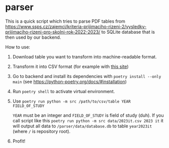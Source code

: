 # parser

This is a quick script which tries to parse PDF tables from https://www.ssps.cz/zajemci/kriteria-prijimaciho-rizeni-2/vysledky-prijimaciho-rizeni-pro-skolni-rok-2022-2023/
to SQLite database that is then used by our backend.

How to use:

1. Download table you want to transform into machine-readable format.
2. Transform it into CSV format (for example with [this site](https://convertio.co/pdf-csv/))
3. Go to backend and install its dependencies with `poetry install --only main` (see https://python-poetry.org/docs/#installation)
4. Run `poetry shell` to activate virtual environment.
5. Use `poetry run python -m src /path/to/csv/table YEAR FIELD_OF_STUDY`

    `YEAR` must be an integer and `FIELD_OF_STUDY` is field of study (duh).
    If you call script like this `poetry run python -m src data/2023it.csv 2023 it`
    it will output all data to `/parser/data/database.db` to table `year2023it`
    (where `/` is repository root).
6. Profit!
